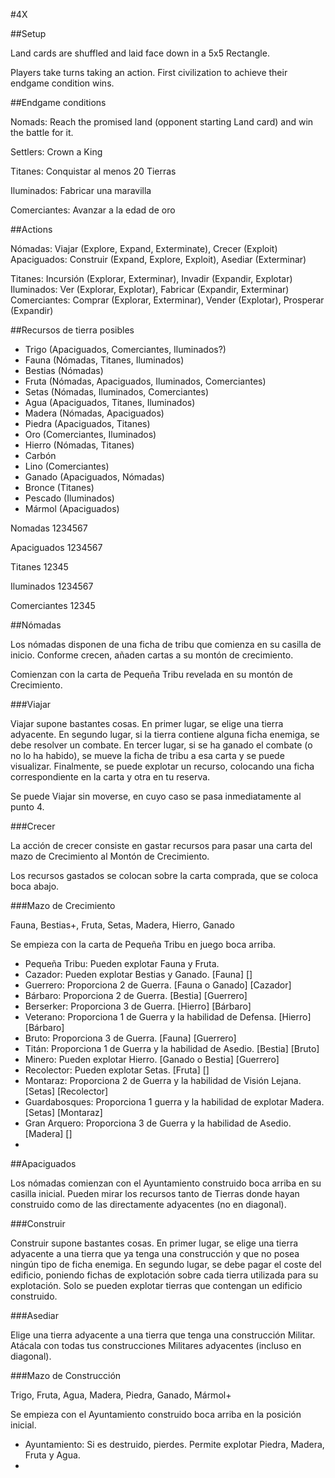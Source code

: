 #4X

##Setup

Land cards are shuffled and laid face down in a 5x5 Rectangle.

Players take turns taking an action. First civilization to achieve their endgame condition wins.

##Endgame conditions

Nomads: Reach the promised land (opponent starting Land card) and win the battle for it.

Settlers: Crown a King




Titanes: Conquistar al menos 20 Tierras

Iluminados: Fabricar una maravilla

Comerciantes: Avanzar a la edad de oro

##Actions

Nómadas: Viajar (Explore, Expand, Exterminate), Crecer (Exploit)
Apaciguados: Construir (Expand, Explore, Exploit), Asediar (Exterminar)



Titanes: Incursión (Explorar, Exterminar), Invadir (Expandir, Explotar)
Iluminados: Ver (Explorar, Explotar), Fabricar (Expandir, Exterminar)
Comerciantes: Comprar (Explorar, Exterminar), Vender (Explotar), Prosperar (Expandir)


##Recursos de tierra posibles

-   Trigo (Apaciguados, Comerciantes, Iluminados?)
-   Fauna (Nómadas, Titanes, Iluminados)
-   Bestias (Nómadas)
-   Fruta (Nómadas, Apaciguados, Iluminados, Comerciantes)
-   Setas (Nómadas, Iluminados, Comerciantes)
-   Agua (Apaciguados, Titanes, Iluminados)
-   Madera (Nómadas, Apaciguados)
-   Piedra (Apaciguados, Titanes)
-   Oro (Comerciantes, Iluminados)
-   Hierro (Nómadas, Titanes)
-   Carbón 
-   Lino (Comerciantes)
-   Ganado (Apaciguados, Nómadas)
-   Bronce (Titanes)
-   Pescado (Iluminados)
-   Mármol (Apaciguados)

Nomadas 1234567

Apaciguados 1234567

Titanes 12345

Iluminados 1234567

Comerciantes 12345

##Nómadas

Los nómadas disponen de una ficha de tribu que comienza en su casilla de inicio. Conforme crecen, añaden cartas a su montón de crecimiento.

Comienzan con la carta de Pequeña Tribu revelada en su montón de Crecimiento.

###Viajar

Viajar supone bastantes cosas. En primer lugar, se elige una tierra adyacente. En segundo lugar, si la tierra contiene alguna ficha enemiga, se debe resolver un combate. En tercer lugar, si se ha ganado el combate (o no lo ha habido), se mueve la ficha de tribu a esa carta y se puede visualizar. Finalmente, se puede explotar un recurso, colocando una ficha correspondiente en la carta y otra en tu reserva.

Se puede Viajar sin moverse, en cuyo caso se pasa inmediatamente al punto 4.

###Crecer

La acción de crecer consiste en gastar recursos para pasar una carta del mazo de Crecimiento al Montón de Crecimiento.

Los recursos gastados se colocan sobre la carta comprada, que se coloca boca abajo.

###Mazo de Crecimiento

Fauna, Bestias+, Fruta, Setas, Madera, Hierro, Ganado

Se empieza con la carta de Pequeña Tribu en juego boca arriba.

-   Pequeña Tribu: Pueden explotar Fauna y Fruta.
-   Cazador: Pueden explotar Bestias y Ganado. [Fauna] []
-   Guerrero: Proporciona 2 de Guerra. [Fauna o Ganado] [Cazador]
-   Bárbaro: Proporciona 2 de Guerra. [Bestia] [Guerrero]
-   Berserker: Proporciona 3 de Guerra. [Hierro] [Bárbaro]
-   Veterano: Proporciona 1 de Guerra y la habilidad de Defensa. [Hierro] [Bárbaro]
-   Bruto: Proporciona 3 de Guerra. [Fauna] [Guerrero]
-   Titán: Proporciona 1 de Guerra y la habilidad de Asedio. [Bestia] [Bruto]
-   Minero: Pueden explotar Hierro. [Ganado o Bestia] [Guerrero]
-   Recolector: Pueden explotar Setas. [Fruta] []
-   Montaraz: Proporciona 2 de Guerra y la habilidad de Visión Lejana. [Setas] [Recolector]
-   Guardabosques: Proporciona 1 guerra y la habilidad de explotar Madera. [Setas] [Montaraz]
-   Gran Arquero: Proporciona 3 de Guerra y la habilidad de Asedio. [Madera] []
-   


##Apaciguados

Los nómadas comienzan con el Ayuntamiento construido boca arriba en su casilla inicial. Pueden mirar los recursos tanto de Tierras donde hayan construido como de las directamente adyacentes (no en diagonal).

###Construir

Construir supone bastantes cosas. En primer lugar, se elige una tierra adyacente a una tierra que ya tenga una construcción y que no posea ningún tipo de ficha enemiga. En segundo lugar, se debe pagar el coste del edificio, poniendo fichas de explotación sobre cada tierra utilizada para su explotación. Solo se pueden explotar tierras que contengan un edificio construido.

###Asediar

Elige una tierra adyacente a una tierra que tenga una construcción Militar. Atácala con todas tus construcciones Militares adyacentes (incluso en diagonal).

###Mazo de Construcción

Trigo, Fruta, Agua, Madera, Piedra, Ganado, Mármol+

Se empieza con el Ayuntamiento construido boca arriba en la posición inicial.

-   Ayuntamiento: Si es destruido, pierdes. Permite explotar Piedra, Madera, Fruta y Agua.
-   
